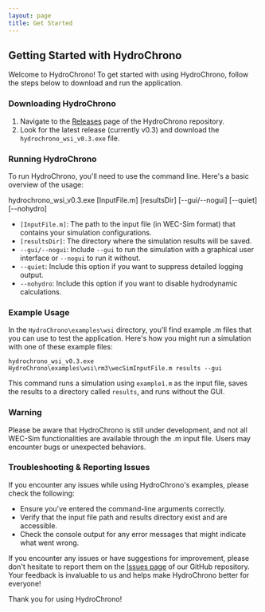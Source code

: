 ```yaml
---
layout: page
title: Get Started
---
```


## Getting Started with HydroChrono

Welcome to HydroChrono! To get started with using HydroChrono, follow the steps below to download and run the application.

### Downloading HydroChrono

1. Navigate to the [Releases](https://github.com/NREL/HydroChrono/releases) page of the HydroChrono repository.
2. Look for the latest release (currently v0.3) and download the `hydrochrono_wsi_v0.3.exe` file.

### Running HydroChrono

To run HydroChrono, you'll need to use the command line. Here's a basic overview of the usage:

hydrochrono_wsi_v0.3.exe [InputFile.m] [resultsDir] [--gui/--nogui] [--quiet] [--nohydro]


- `[InputFile.m]`: The path to the input file (in WEC-Sim format) that contains your simulation configurations.
- `[resultsDir]`: The directory where the simulation results will be saved.
- `--gui/--nogui`: Include `--gui` to run the simulation with a graphical user interface or `--nogui` to run it without.
- `--quiet`: Include this option if you want to suppress detailed logging output.
- `--nohydro`: Include this option if you want to disable hydrodynamic calculations.

### Example Usage

In the `HydroChrono\examples\wsi` directory, you'll find example .m files that you can use to test the application. Here's how you might run a simulation with one of these example files:

`hydrochrono_wsi_v0.3.exe HydroChrono\examples\wsi\rm3\wecSimInputFile.m results --gui`

This command runs a simulation using `example1.m` as the input file, saves the results to a directory called `results`, and runs without the GUI.

### Warning

Please be aware that HydroChrono is still under development, and not all WEC-Sim functionalities are available through the .m input file. Users may encounter bugs or unexpected behaviors.

### Troubleshooting & Reporting Issues

If you encounter any issues while using HydroChrono's examples, please check the following:

- Ensure you've entered the command-line arguments correctly.
- Verify that the input file path and results directory exist and are accessible.
- Check the console output for any error messages that might indicate what went wrong.

If you encounter any issues or have suggestions for improvement, please don't hesitate to report them on the [Issues page](https://github.com/NREL/HydroChrono/issues) of our GitHub repository. Your feedback is invaluable to us and helps make HydroChrono better for everyone!

Thank you for using HydroChrono!